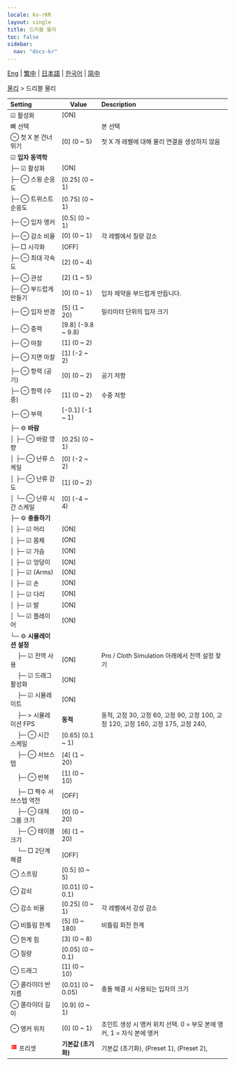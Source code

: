 ```yaml
---
locale: ko-rKR
layout: single
title: 드리블 물리
toc: false
sidebar:
  nav: "docs-kr"
---
```

[Eng](/dancexr/menu/2025.4/actor/cloth_physics) | [繁中](/tw/dancexr/menu/2025.4/actor/cloth_physics) | [日本語](/jp/dancexr/menu/2025.4/actor/cloth_physics) | [한국어](/kr/dancexr/menu/2025.4/actor/cloth_physics) | [简中](/zh/dancexr/menu/2025.4/actor/cloth_physics)

[물리](../menu#물리) > 드리블 물리



| Setting | Value | Description |
| :--- | --- | :--- |
|  ☑ 활성화| [ON] | 
|  뼈 선택|| 본 선택
|  ⊖ 첫 X 본 건너뛰기| [0] (0 ~ 5) | 첫 X 개 레벨에 대해 물리 연결을 생성하지 않음
|  ☑ <b>입자 동역학</b>| | 
| ├─ ☑ 활성화| [ON] | 
| ├─ ⊖ 스윙 순응도| [0.25] (0 ~ 1) | 
| ├─ ⊖ 트위스트 순응도| [0.75] (0 ~ 1) | 
| ├─ ⊖ 입자 앵커| [0.5] (0 ~ 1) | 
| ├─ ⊖ 감소 비율| [0] (0 ~ 1) | 각 레벨에서 질량 감소
| ├─ □ 시각화| [OFF] | 
| ├─ ⊖ 최대 각속도| [2] (0 ~ 4) | 
| ├─ ⊖ 관성| [2] (1 ~ 5) | 
| ├─ ⊖ 부드럽게 만들기| [0] (0 ~ 1) | 입자 제약을 부드럽게 만듭니다.
| ├─ ⊖ 입자 반경| [5] (1 ~ 20) | 밀리미터 단위의 입자 크기
| ├─ ⊖ 중력| [9.8] (-9.8 ~ 9.8) | 
| ├─ ⊖ 마찰| [1] (0 ~ 2) | 
| ├─ ⊖ 지면 마찰| [1] (-2 ~ 2) | 
| ├─ ⊖ 항력 (공기)| [0] (0 ~ 2) | 공기 저항
| ├─ ⊖ 항력 (수중)| [1] (0 ~ 2) | 수중 저항
| ├─ ⊖ 부력| [-0.1] (-1 ~ 1) | 
| ├─ ⚙️ <b>바람</b>| | 
| │ ├─ ⊖ 바람 영향| [0.25] (0 ~ 1) | 
| │ ├─ ⊖ 난류 스케일| [0] (-2 ~ 2) | 
| │ ├─ ⊖ 난류 강도| [1] (0 ~ 2) | 
| │ └─ ⊖ 난류 시간 스케일| [0] (-4 ~ 4) | 
| ├─ ⚙️ <b>충돌하기</b>| | 
| │ ├─ ☑ 머리| [ON] | 
| │ ├─ ☑ 몸체| [ON] | 
| │ ├─ ☑ 가슴| [ON] | 
| │ ├─ ☑ 엉덩이| [ON] | 
| │ ├─ ☑ (Arms)| [ON] | 
| │ ├─ ☑ 손| [ON] | 
| │ ├─ ☑ 다리| [ON] | 
| │ ├─ ☑ 발| [ON] | 
| │ └─ ☑ 플레이어| [ON] | 
| └─ ⚙️ <b>시뮬레이션 설정</b>| | 
| <img src="/images/icon/ic_space.png"/>├─ ☑ 전역 사용| [ON] | Pro / Cloth Simulation 아래에서 전역 설정 찾기
| <img src="/images/icon/ic_space.png"/>├─ ☑ 드래그 활성화| [ON] | 
| <img src="/images/icon/ic_space.png"/>├─ ☑ 시뮬레이트| [ON] | 
| <img src="/images/icon/ic_space.png"/>├─ > 시뮬레이션 FPS| **동적** | 동적, 고정 30, 고정 60, 고정 90, 고정 100, 고정 120, 고정 160, 고정 175, 고정 240,  |
| <img src="/images/icon/ic_space.png"/>├─ ⊖ 시간 스케일| [0.65] (0.1 ~ 1) | 
| <img src="/images/icon/ic_space.png"/>├─ ⊖ 서브스텝| [4] (1 ~ 20) | 
| <img src="/images/icon/ic_space.png"/>├─ ⊖ 반복| [1] (0 ~ 10) | 
| <img src="/images/icon/ic_space.png"/>├─ □ 짝수 서브스텝 역전| [OFF] | 
| <img src="/images/icon/ic_space.png"/>├─ ⊖ 대체 그룹 크기| [0] (0 ~ 20) | 
| <img src="/images/icon/ic_space.png"/>├─ ⊖ 테이블 크기| [6] (1 ~ 20) | 
| <img src="/images/icon/ic_space.png"/>└─ □ 2단계 해결| [OFF] | 
|  ⊖ 스프링| [0.5] (0 ~ 5) | 
|  ⊖ 감쇠| [0.01] (0 ~ 0.1) | 
|  ⊖ 감소 비율| [0.25] (0 ~ 1) | 각 레벨에서 강성 감소
|  ⊖ 비틀림 한계| [5] (0 ~ 180) | 비틀림 회전 한계
|  ⊖ 한계 힘| [3] (0 ~ 8) | 
|  ⊖ 질량| [0.05] (0 ~ 0.1) | 
|  ⊖ 드래그| [1] (0 ~ 10) | 
|  ⊖ 콜라이더 반지름| [0.01] (0 ~ 0.05) | 충돌 해결 시 사용되는 입자의 크기
|  ⊖ 콜라이더 길이| [0.9] (0 ~ 1) | 
|  ⊖ 앵커 위치| [0] (0 ~ 1) | 조인트 생성 시 앵커 위치 선택. 0 = 부모 본에 앵커, 1 = 자식 본에 앵커
| <img src="/images/icon/ic_list.png" alt="list icon"/> 프리셋| **기본값 (초기화)** | 기본값 (초기화), (Preset 1), (Preset 2),  |
